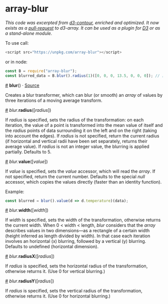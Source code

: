 # array-blur

_This code was excerpted from [d3-contour](https://github.com/d3/d3-contour), enriched and optimized. It now exists as a [pull-request](https://github.com/d3/d3-array/pull/151) to d3-array. It can be used as a plugin for [D3](https://d3js.org/) or as a stand-alone module._

To use call:
```js
<script src="https://unpkg.com/array-blur"></script>
```

or in node:
```js
const B = require("array-blur");
const blurred_data = B.blur().radius(1)([0, 0, 0, 13.5, 0, 0, 0]); // [0.5, 1.5, 3, 3.5, 3, 1.5, 0.5, width: 7, height: 1]
```



<a name="blur" href="#blur">#</a> <b>blur</b>() · [Source](https://github.com/fil/array-blur/blob/master/src/blur.js)

Creates a blur transformer, which can blur (or smooth) an *array* of values by three iterations of a moving average transform.

<a name="blur_radius" href="#blur_radius">#</a> *blur*.<b>radius</b>([*radius*])

If *radius* is specified, sets the radius of the transformation: on each iteration, the value of a point is transformed into the mean value of itself and the *radius* points of data surrounding it on the left and on the right (taking into account the edges). If *radius* is not specified, return the current radius (if horizontal and vertical radii have been set separately, returns their average value). If *radius* is not an integer value, the blurring is applied partially. Defaults to 5.

<a name="blur_value" href="#blur_value">#</a> *blur*.<b>value</b>([*value*])

If *value* is specified, sets the *value* accessor, which will read the *array*. If not specified, return the current number. Defaults to the special *null* accessor, which copies the values directly (faster than an identity function).

Example:
```js
const blurred = blur().value(d => d.temperature)(data);
```

<a name="blur_width" href="#blur_width">#</a> *blur*.<b>width</b>([*width*])

If *width* is specified, sets the width of the transformation, otherwise returns the current width. When 0 < width < length, *blur* considers that the *array* describes values in two dimensions—as a rectangle of a certain width (height inferred as length divided by width). In that case each iteration involves an horizontal (x) blurring, followed by a vertical (y) blurring. Defaults to undefined (horizontal dimension).

<a name="blur_radiusX" href="#blur_radiusX">#</a> *blur*.<b>radiusX</b>([*radius*])

If *radius* is specified, sets the horizontal radius of the transformation, otherwise returns it. (Use 0 for vertical blurring.)

<a name="blur_radiusY" href="#blur_radiusY">#</a> *blur*.<b>radiusY</b>([*radius*])

If *radius* is specified, sets the vertical radius of the transformation, otherwise returns it. (Use 0 for horizontal blurring.)


